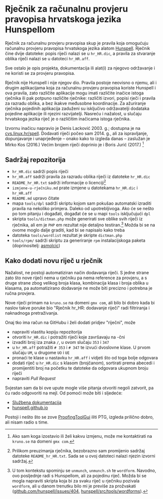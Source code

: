 # Rječnik za računalnu provjeru pravopisa hrvatskoga jezika Hunspellom

Rječnik za računalnu provjeru pravopisa skup je pravila koja omogućuju računalnu provjeru pravopisa hrvatskoga jezika alatom [Hunspell](https://hunspell.github.io/). Rječnik čine dvije datoteke: popis riječi nalazi se u `hr_HR.dic`, a pravila za stvaranje oblika riječi nalazi se u datoteci `hr_HR.aff`.

Sve ostalo je opis projekta, dokumentacija ili alat(i) za njegovo održavanje i ne koristi se za provjeru pravopisa.

Rječnik nije Hunspell i nije njegov dio. Pravila postoje neovisno o njemu, ali i drugim aplikacijama koja za računalnu provjeru pravopisa koriste Hunspell i ova pravila, zato različite aplikacije mogu imati različite inačice istoga rječnika ili pak potpuno različite rječnike: različiti izvori, popisi rječi i pravila za razradu oblika, a bez ikakve međusobne koordinacije. Za ažuriranje rječnika pojedinih aplikacija zaduženi su isključivo održavatelji dodataka pojedine aplikacije ili njezini razvijatelji. Nasreću i nažalost, u slučaju hrvatskoga jezika riječ je o različitim inačicama istoga rječnika.

Izvornu inačicu napravio je Denis Lacković 2003. g.; dostupna je na [cvs.linux.hr/spell](http://cvs.linux.hr/spell/). Dodavati riječi počeo sam 2014. g., ali za ispravljanje, dopunjavanje i unaprjeđenje &ndash; onako kako to izgleda danas &ndash; zaslužan je Mirko Kos (2016.) Većim brojem riječi doprinio je i Boris Jurić (2017.) [^1]

## Sadržaj repozitorija

- `hr_HR.dic` sadrži popis riječi
- `hr_HR.aff` sadrži pravila za razradu oblika riječi iz datoteke `hr_HR.dic`
- `README_hr_HR.txt` sadrži informacije o licenciji[^2]
- `izmjene-u-rječniku.md` prate izmjene u datotekama `hr_HR.dic` i `hr_HR.aff`
- `README.md` upravo čitate
- mapa `tools/dpl` sadrži skriptu kojom sam pokušao automatski izraditi pravila na nekoliko primjera. Daleko od upotrebljivoga. Ako će se nešto po tom pitanju i događati, događat će se u mapi `tools` isključujući `dpl`
- skripta `tools/dictman.php` može generirati sve oblike svih riječi iz rječnika, ali em je `PHP` em rezultat nije detaljno testiran.[^3] Možda bi se na ovome moglo dalje graditi, kad bi se napisalo kako treba
- datoteka `tools/wordlist` rezultat je skripte `dictman.php`
- `tools/rpm/` sadrži skriptu za generiranje `rpm` instalacijskoga paketa (doprinositelj: [asmolcic](https://github.com/asmolcic))

## Kako dodati novu riječ u rječnik

Nažalost, ne postoji automatiziran način dodavanja riječi. S jedne strane zato što nove riječi nema u rječniku pa nema reference za provjeru, a s druge strane zbog velikog broja klasa, kombinacija klasa i broja oblika u klasama, pa automatizirano dodavanje ne može biti precizno i potrebna je ručna provjera.

Nove riječi primam na `kruno.se` na domeni `gmx com`, ali bilo bi dobro kada bi naslov takve poruke bio "Rječnik hr_HR: dodavanje riječi" radi filtriranja i naknadnoga pretraživanja.

Onaj tko ima račun na GitHubu i želi dodati pridjev "riječni", može

- napraviti vlastitu kopiju repozitorija
- otvoriti `hr_HR.dic` i potražiti riječi koje završavaju na -čni
- izvaditi broj iza znaka `/`, u ovom slučaju `353` i `347`
- u `hr_HR.aff` potražiti `# 353` i `# 347` te izvući dvoslovne klase. U prvom slučaju `UM`, u drugome `UO` i `UE`
- pronaći te klase u nastavku `hr_HR.aff` i vidjeti što od toga bolje odgovara
- dodati riječ u `hr_HR.dic` s klasom (brojčanom), sortirati prema abecedi i promijentiti broj na početku te datoteke da odgovara ukupnom broju riječi
- napraviti *Pull Request*

Svjestan sam da bi ove upute mogle više pitanja otvoriti negoli zatvorit, pa ću rado odgovoriti na mejl. Od pomoći može biti i sljedeće:

- [Službena dokumentacija](https://sourceforge.net/projects/hunspell/files/Hunspell/Documentation/hunspell4.pdf/download)
- [hunspell.github.io](http://hunspell.github.io/)

Postoji i nešto što se zove [ProofingToolGui](https://proofingtoolgui.org/) iliti PTG, izgleda prilično dobro, ali nisam radio s time.

[^1]: Ako sam koga izostavio ili želi kakvu izmjenu, može me kontaktirati na `kruno.se` na domeni `gmx com`.

[^2]: Prilikom preuzimanja rječnika, bezobrazno sam promijenio sadržaj datoteke `README_hr_HR.txt`. Sada se u ovoj datoteci nalazi njezin izvorni sadržaj.

[^3]: U tom kontekstu spominju se `unmunch`, `unmunch.sh` te `wordform`. Navodno, ovo posljednje radi s Hunspellom, ali za pojedinu riječ. Možda bi se mogla napraviti skripta koja bi za svaku riječ u rječniku pozivala `wordform`, ali u danom trenutku bilo mi je previše za prožvakati ([github.com/hunspell/issues/404](https://github.com/hunspell/hunspell/issues/404), [hunspell/src/tools/wordforms](https://github.com/hunspell/hunspell/tree/master/src/tools)).



